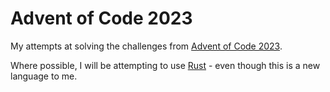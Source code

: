 # Advent of Code 2023

My attempts at solving the challenges from [Advent of Code 2023](https://adventofcode.com/2023/).

Where possible, I will be attempting to use [Rust](https://doc.rust-lang.org/std/index.html) - even though this is a new language to me.

